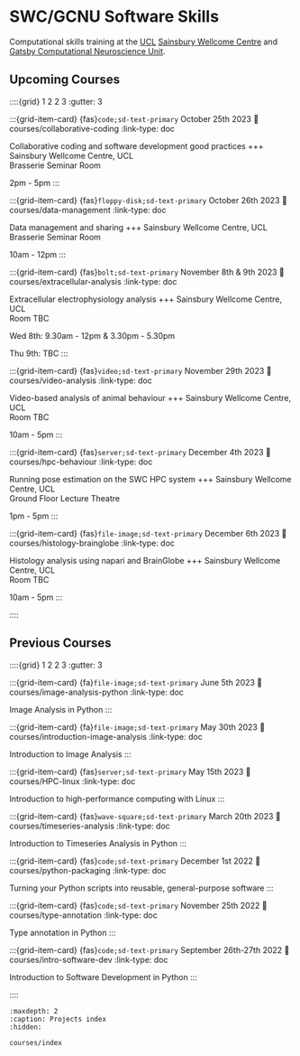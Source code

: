 # SWC/GCNU Software Skills

Computational skills training at the [UCL](https://www.ucl.ac.uk/) 
[Sainsbury Wellcome Centre](https://www.sainsburywellcome.org/web/) and [Gatsby Computational Neuroscience Unit](https://www.ucl.ac.uk/gatsby/gatsby-computational-neuroscience-unit).

## Upcoming Courses
::::{grid} 1 2 2 3
:gutter: 3

:::{grid-item-card} {fas}`code;sd-text-primary`  October 25th 2023
:link: courses/collaborative-coding
:link-type: doc

Collaborative coding and software development good practices
+++
Sainsbury Wellcome Centre, UCL <br>
Brasserie Seminar Room

2pm - 5pm
:::

:::{grid-item-card} {fas}`floppy-disk;sd-text-primary`  October 26th 2023
:link: courses/data-management
:link-type: doc

Data management and sharing
+++
Sainsbury Wellcome Centre, UCL <br>
Brasserie Seminar Room

10am - 12pm
:::

:::{grid-item-card} {fas}`bolt;sd-text-primary`  November 8th & 9th 2023
:link: courses/extracellular-analysis
:link-type: doc

Extracellular electrophysiology analysis
+++
Sainsbury Wellcome Centre, UCL <br>
Room TBC

Wed 8th: 9.30am - 12pm & 3.30pm - 5.30pm

Thu 9th: TBC
:::

:::{grid-item-card} {fas}`video;sd-text-primary`  November 29th 2023
:link: courses/video-analysis
:link-type: doc

Video-based analysis of animal behaviour
+++
Sainsbury Wellcome Centre, UCL <br>
Room TBC

10am - 5pm
:::

:::{grid-item-card} {fas}`server;sd-text-primary`  December 4th 2023
:link: courses/hpc-behaviour
:link-type: doc

Running pose estimation on the SWC HPC system
+++
Sainsbury Wellcome Centre, UCL <br>
Ground Floor Lecture Theatre

1pm - 5pm
:::

[//]: # (:::{grid-item-card} {fas}`file-image;sd-text-primary`  December 5th 2023)

[//]: # (:link: courses/multiphoton-analysis)

[//]: # (:link-type: doc)

[//]: # ()
[//]: # (Multiphoton imaging analysis)

[//]: # (+++)

[//]: # (Sainsbury Wellcome Centre, UCL <br>)

[//]: # (Room TBC)

[//]: # ()
[//]: # (2pm - 5pm)

[//]: # (:::)

:::{grid-item-card} {fas}`file-image;sd-text-primary`  December 6th 2023
:link: courses/histology-brainglobe
:link-type: doc

Histology analysis using napari and BrainGlobe
+++
Sainsbury Wellcome Centre, UCL <br>
Room TBC

10am - 5pm
:::

::::

## Previous Courses

<!--for fontawesome icons, see https://fontawesome.com/docs/web/setup/get-started-->
::::{grid} 1 2 2 3
:gutter: 3

:::{grid-item-card} {fa}`file-image;sd-text-primary` June 5th 2023
:link: courses/image-analysis-python
:link-type: doc

Image Analysis in Python
:::

:::{grid-item-card} {fa}`file-image;sd-text-primary` May 30th 2023
:link: courses/introduction-image-analysis
:link-type: doc

Introduction to Image Analysis
:::

:::{grid-item-card} {fas}`server;sd-text-primary` May 15th 2023
:link: courses/HPC-linux
:link-type: doc

Introduction to high-performance computing with Linux
:::

:::{grid-item-card} {fas}`wave-square;sd-text-primary` March 20th 2023
:link: courses/timeseries-analysis
:link-type: doc

Introduction to Timeseries Analysis in Python
:::

:::{grid-item-card} {fas}`code;sd-text-primary`  December 1st 2022
:link: courses/python-packaging
:link-type: doc

Turning your Python scripts into reusable, general-purpose software
:::

:::{grid-item-card} {fas}`code;sd-text-primary`  November 25th 2022
:link: courses/type-annotation
:link-type: doc

Type annotation in Python
:::

:::{grid-item-card} {fas}`code;sd-text-primary`  September 26th-27th 2022
:link: courses/intro-software-dev
:link-type: doc

Introduction to Software Development in Python
:::

::::

```{toctree}
:maxdepth: 2
:caption: Projects index
:hidden:

courses/index
```